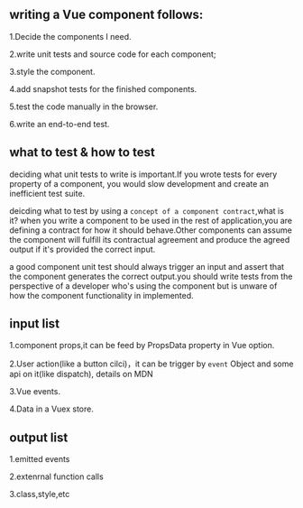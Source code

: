 ## writing a Vue component follows: ##

1.Decide the components I need.

2.write unit tests and source code for each component;

3.style the component.

4.add snapshot tests for the finished components.

5.test the code manually in the browser. 

6.write an end-to-end test.

## what to test & how to test  ##

deciding what unit tests to write is important.If you wrote tests for every property of a  component, you would slow development and create an inefficient test suite.

deicding what to test by using a `concept of a component contract`,what is it? when you write a component to be used in the rest of application,you are defining a contract for how it should behave.Other components can assume the component will fulfill its contractual agreement and produce the agreed output if it's provided the correct input.

a good component unit test should always trigger an input and assert that the component generates the correct output.you should write tests from the perspective of a developer who's using the component but is unware of how the component functionality in implemented.

## input list ##

1.component props,it can be feed by PropsData property in Vue option.

2.User action(like a button cilci)，it can be trigger by `event` Object and some api on it(like dispatch), details on MDN

3.Vue events.

4.Data in a Vuex store.

## output list ##

1.emitted events

2.extenrnal function calls

3.class,style,etc